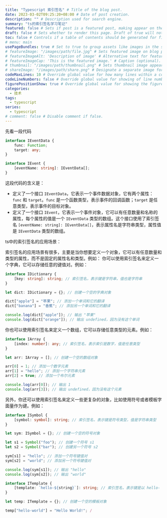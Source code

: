 ```yaml
---
title: "Typescript 索引签名" # Title of the blog post.
date: 2023-03-02T09:25:20+08:00 # Date of post creation.
description: "" # Description used for search engine.
summary: "ts的索引签名学习笔记"
featured: false # Sets if post is a featured post, making appear on the home page side bar.
draft: false # Sets whether to render this page. Draft of true will not be rendered.
toc: false # Controls if a table of contents should be generated for first-level links automatically.
# menu: main
usePageBundles: true # Set to true to group assets like images in the same folder as this post.
# featureImage: "/images/path/file.jpg" # Sets featured image on blog post.
# featureImageAlt: 'Description of image' # Alternative text for featured image.
# featureImageCap: 'This is the featured image.' # Caption (optional).
# thumbnail: "/images/path/thumbnail.png" # Sets thumbnail image appearing inside card on homepage.
# shareImage: "/images/path/share.png" # Designate a separate image for social media sharing.
codeMaxLines: 10 # Override global value for how many lines within a code block before auto-collapsing.
codeLineNumbers: false # Override global value for showing of line numbers within code block.
figurePositionShow: true # Override global value for showing the figure label.
categories:
  - 技术
tags:
  - typescript
series:
  - typescript
# comment: false # Disable comment if false.
---
```


先看一段代码

```ts
interface IEventData {
    func: Function;
    target: any;
}

interface IEvent {
    [eventName: string]: IEventData[];
}
```

这段代码的含义是：

- 定义了一个接口 `IEventData`，它表示一个事件数据对象，它有两个属性：`func` 和 `target`。`func` 是一个函数类型，表示事件的回调函数；`target` 是任意类型，表示事件的目标对象。
- 定义了一个接口 `IEvent`，它表示一个事件对象，它可以有任意数量和名称的属性，每个属性的值是一个 `IEventData` 类型的数组。这个接口使用了索引签名 `[eventName: string]: IEventData[]`，表示属性名是字符串类型，属性值是 `IEventData` 类型的数组。


ts中的索引签名的应用场景：

索引签名的应用场景有很多，主要是当你想要定义一个对象，它可以有任意数量和类型的属性，而不是固定的属性名和类型。例如：
你可以使用索引签名来定义一个字典，它可以存储任意的键值对。例如：
```ts
interface IDictionary {
    [key: string]: string; // 索引签名，表示键是字符串，值也是字符串
}

let dict: IDictionary = {}; // 创建一个空的字典对象

dict["apple"] = "苹果"; // 添加一个单词和它的翻译
dict["banana"] = "香蕉"; // 添加另一个单词和它的翻译

console.log(dict["apple"]); // 输出 "苹果"
console.log(dict["orange"]); // 输出 undefined，因为没有这个单词
```

你也可以使用索引签名来定义一个数组，它可以存储任意类型的元素。例如：
```ts
interface IArray {
    [index: number]: any; // 索引签名，表示索引是数字，值是任意类型
}

let arr: IArray = []; // 创建一个空的数组对象

arr[0] = 1; // 添加一个数字元素
arr[1] = "hello"; // 添加一个字符串元素
arr[2] = true; // 添加一个布尔元素

console.log(arr[0]); // 输出 1
console.log(arr[3]); // 输出 undefined，因为没有这个元素
```

另外，你还可以使用索引签名来定义一些更复杂的对象，比如使用符号或者模板字面量作为键。例如：
```ts
interface ISymbol {
    [symbol: symbol]: string; // 索引签名，表示键是符号类型，值是字符串类型
}

let sym: ISymbol = {}; // 创建一个空的符号对象

let s1 = Symbol("foo"); // 创建一个符号 s1
let s2 = Symbol("bar"); // 创建另一个符号 s2

sym[s1] = "hello"; // 添加一个符号键值对
sym[s2] = "world"; // 添加另一个符号键值对

console.log(sym[s1]); // 输出 "hello"
console.log(sym[s2]); // 输出 "world"
```

```ts
interface ITemplate {
    [template: `hello-${string}`]: string; // 索引签名，表示键是以 hello- 开头的模板字面量类型，值是字符串类型
}

let temp: ITemplate = {}; // 创建一个空的模板对象

temp["hello-world"] = "Hello World!"; /
```
